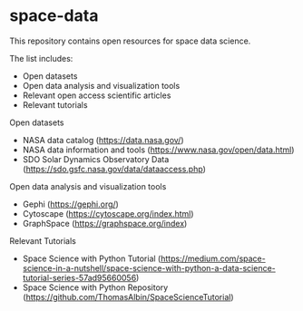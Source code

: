 # space-data
This repository contains open resources for space data science.

The list includes:

- Open datasets
- Open data analysis and visualization tools
- Relevant open access scientific articles
- Relevant tutorials

Open datasets

- NASA data catalog (https://data.nasa.gov/)
- NASA data information and tools (https://www.nasa.gov/open/data.html)
- SDO Solar Dynamics Observatory Data (https://sdo.gsfc.nasa.gov/data/dataaccess.php)

Open data analysis and visualization tools

- Gephi (https://gephi.org/)
- Cytoscape (https://cytoscape.org/index.html)
- GraphSpace (https://graphspace.org/index)

Relevant Tutorials

- Space Science with Python Tutorial (https://medium.com/space-science-in-a-nutshell/space-science-with-python-a-data-science-tutorial-series-57ad95660056)
- Space Science with Python Repository (https://github.com/ThomasAlbin/SpaceScienceTutorial)
